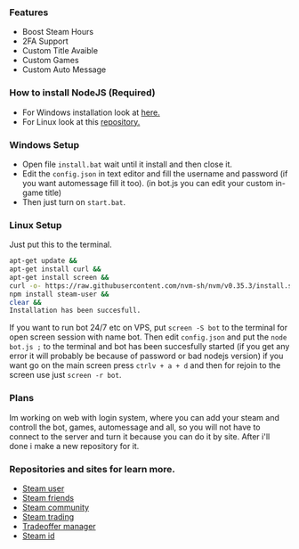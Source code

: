 ### Features
- Boost Steam Hours
- 2FA Support 
- Custom Title Avaible 
- Custom Games
- Custom Auto Message 

### How to install NodeJS (Required)
- For Windows installation look at [here.](https://nodejs.org/en/download/)
- For Linux look at this [repository.](https://github.com/nvm-sh/nvm)

### Windows Setup
- Open file `install.bat` wait until it install and then close it.
- Edit the `config.json` in text editor and fill the username and password (if you want automessage fill it too). (in bot.js you can edit your custom in-game title)
- Then just turn on `start.bat`.

### Linux Setup
Just put this to the terminal.
```bash
apt-get update && 
apt-get install curl && 
apt-get install screen &&
curl -o- https://raw.githubusercontent.com/nvm-sh/nvm/v0.35.3/install.sh | bash &&
npm install steam-user &&
clear && 
Installation has been succesfull.
```
If you want to run bot 24/7 etc on VPS, put `screen -S bot` to the terminal for open screen session with name bot. Then edit `config.json` and put the `node bot.js ;` to the terminal and bot has been succesfully started (if you get any error it will probably be because of password or bad nodejs version) if you want go on the main screen press `ctrlv + a + d` and then for rejoin to the screen use just `screen -r bot`.

### Plans
Im working on web with login system, where you can add your steam and controll the bot, games, automessage and all, so you will not have to connect to the server and turn it because you can do it by site. After i'll done i make a new repository for it.

### Repositories and sites for learn more.
- [Steam user](https://www.npmjs.com/package/steam-user)
- [Steam friends](https://github.com/seishun/node-steam/tree/master/lib/handlers/friends)
- [Steam community](https://github.com/DoctorMcKay/node-steamcommunity/wiki/SteamCommunity)
- [Steam trading](https://github.com/seishun/node-steam/tree/master/lib/handlers/trading)
- [Tradeoffer manager](https://github.com/DoctorMcKay/node-steam-tradeoffer-manager/wiki/TradeOfferManager)
- [Steam id](https://www.npmjs.com/package/steamid)


